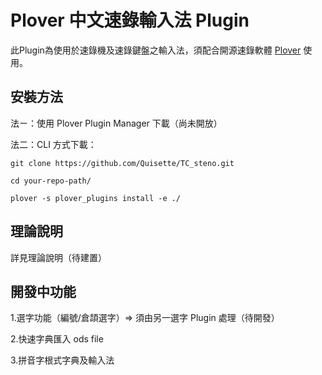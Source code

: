 # Plover 中文速錄輸入法 Plugin

此Plugin為使用於速錄機及速錄鍵盤之輸入法，須配合開源速錄軟體 [Plover](https://github.com/openstenoproject/plover) 使用。

## 安裝方法

法ㄧ：使用 Plover Plugin Manager 下載（尚未開放）

法二：CLI 方式下載：

`git clone https://github.com/Quisette/TC_steno.git `

`cd your-repo-path/` 

`plover -s plover_plugins install -e ./ `

## 理論說明

詳見理論說明（待建置）

## 開發中功能

1.選字功能（編號/倉頡選字）=> 須由另一選字 Plugin 處理（待開發）

2.快速字典匯入 ods file

3.拼音字根式字典及輸入法

